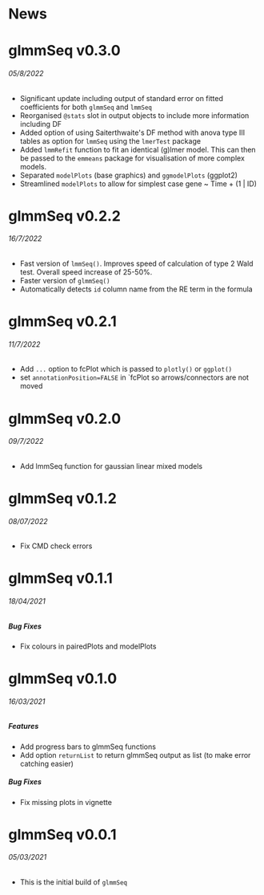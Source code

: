 News
=====

# glmmSeq v0.3.0
###### 05/8/2022
* Significant update including output of standard error on fitted coefficients
for both `glmmSeq` and `lmmSeq`
* Reorganised `@stats` slot in output objects to include more information
including DF
* Added option of using Saiterthwaite's DF method with anova type III tables as
option for `lmmSeq` using the `lmerTest` package
* Added `lmmRefit` function to fit an identical (g)lmer model. This can then be
passed to the `emmeans` package for visualisation of more complex models.
* Separated `modelPlots` (base graphics) and `ggmodelPlots` (ggplot2)
* Streamlined `modelPlots` to allow for simplest case gene ~ Time + (1 | ID)

# glmmSeq v0.2.2
###### 16/7/2022
* Fast version of `lmmSeq()`. Improves speed of calculation of type 2 Wald test.
Overall speed increase of 25-50%.
* Faster version of `glmmSeq()`
* Automatically detects `id` column name from the RE term in the formula 

# glmmSeq v0.2.1
###### 11/7/2022
* Add `...` option to fcPlot which is passed to `plotly()` or `ggplot()`
* set `annotationPosition=FALSE` in `fcPlot so arrows/connectors are not moved

# glmmSeq v0.2.0
###### 09/7/2022
* Add lmmSeq function for gaussian linear mixed models

# glmmSeq v0.1.2
###### 08/07/2022
* Fix CMD check errors

# glmmSeq v0.1.1
###### 18/04/2021

##### Bug Fixes
* Fix colours in pairedPlots and modelPlots

# glmmSeq v0.1.0
###### 16/03/2021

##### Features
* Add progress bars to glmmSeq functions
* Add option `returnList` to return glmmSeq output as list (to make error
catching easier)

##### Bug Fixes
* Fix missing plots in vignette

# glmmSeq v0.0.1
###### 05/03/2021

* This is the initial build of `glmmSeq`
